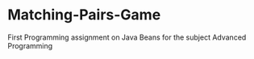 # Matching-Pairs-Game
First Programming assignment on Java Beans for the subject Advanced Programming
